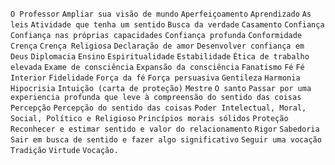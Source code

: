 `O Professor` `Ampliar sua visão de mundo` `Aperfeiçoamento` `Aprendizado` `As leis` `Atividade que tenha um sentido` `Busca da verdade` `Casamento` `Confiança` `Confiança nas próprias capacidades` `Confiança profunda` `Conformidade` `Crença` `Crença Religiosa` `Declaração de amor` `Desenvolver confiança em Deus` `Diplomacia` `Ensino` `Espiritualidade` `Estabilidade` `Ética de trabalho elevada` `Exame de consciência` `Expansão da consciência` `Fanatismo` `Fé` `Fé Interior` `Fidelidade` `Força da fé` `Força persuasiva` `Gentileza` `Harmonia` `Hipocrisia` `Intuição (carta de proteção)` `Mestre` `O santo` `Passar por uma experiencia profunda que leve à compreensão do sentido das coisas` `Percepção` `Percepção do sentido das coisas` `Poder Intelectual, Moral, Social, Político e Religioso` `Princípios morais sólidos` `Proteção` `Reconhecer e estimar sentido e valor do relacionamento` `Rigor` `Sabedoria` `Sair em busca de sentido e fazer algo significativo` `Seguir uma vocação` `Tradição` `Virtude` `Vocação.`  